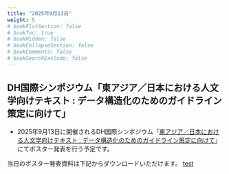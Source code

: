 ```yaml
---
title: "2025年9月13日"
weight: 5
# bookFlatSection: false
# bookToc: true
# bookHidden: false
# bookCollapseSection: false
# bookComments: false
# bookSearchExclude: false
---
```

## DH国際シンポジウム「東アジア／日本における人文学向けテキスト : データ構造化のためのガイドライン策定に向けて」
* 2025年9月13日に開催されるDH国際シンポジウム「[東アジア／日本における人文学向けテキスト : データ構造化のためのガイドライン策定に向けて](https://tei.dhii.jp/activities/dh-teisympo2025)」にてポスター発表を行う予定です。

当日のポスター発表資料は下記からダウンロードいただけます。
[test](/files/sample.pdf)
